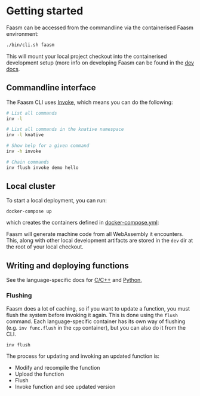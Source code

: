 # Getting started

Faasm can be accessed from the commandline via the containerised Faasm
environment:

```bash
./bin/cli.sh faasm
```

This will mount your local project checkout into the containerised development
setup (more info on developing Faasm can be found in the [dev
docs](development.md).

## Commandline interface

The Faasm CLI uses [Invoke](https://www.pyinvoke.org/), which means you can do
the following:

```bash
# List all commands
inv -l

# List all commands in the knative namespace
inv -l knative

# Show help for a given command
inv -h invoke

# Chain commands
inv flush invoke demo hello
```

## Local cluster

To start a local deployment, you can run:

```
docker-compose up
```

which creates the containers defined in
[docker-compose.yml](../docker-compose.yml):

Faasm will generate machine code from all WebAssembly it encounters. This, along
with other local development artifacts are stored in the `dev` dir at the root
of your local checkout.

## Writing and deploying functions

See the language-specific docs for [C/C++](cpp.md) and [Python](python.md),

### Flushing

Faasm does a lot of caching, so if you want to update a function, you must flush
the system before invoking it again. This is done using the `flush` command.
Each language-specific container has its own way of flushing (e.g. `inv
func.flush` in the `cpp` container), but you can also do it from the CLI.

```bash
inv flush
```

The process for updating and invoking an updated function is:

- Modify and recompile the function
- Upload the function
- Flush
- Invoke function and see updated version
